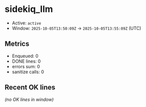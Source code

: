 # sidekiq_llm

- Active: `active`
- Window: `2025-10-05T13:50:09Z` → `2025-10-05T13:55:09Z` (UTC)

## Metrics
- Enqueued: 0
- DONE lines: 0
- errors sum: 0
- sanitize calls: 0

## Recent OK lines
_(no OK lines in window)_
